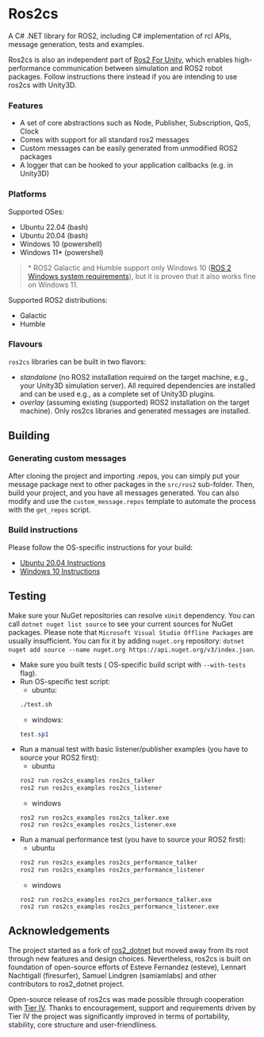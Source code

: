 Ros2cs
=============

A C# .NET library for ROS2, including C# implementation of rcl APIs, message generation, tests and examples.

Ros2cs is also an independent part of [Ros2 For Unity](https://github.com/RobotecAI/ros2-for-unity), which enables high-performance communication between simulation and ROS2 robot packages. Follow instructions there instead if you are intending to use ros2cs with Unity3D.

### Features

- A set of core abstractions such as Node, Publisher, Subscription, QoS, Clock
- Comes with support for all standard ros2 messages
- Custom messages can be easily generated from unmodified ROS2 packages
- A logger that can be hooked to your application callbacks (e.g. in Unity3D)

### Platforms

Supported OSes:
- Ubuntu 22.04 (bash)
- Ubuntu 20.04 (bash)
- Windows 10 (powershell)
- Windows 11* (powershel)

> \* ROS2 Galactic and Humble support only Windows 10 ([ROS 2 Windows system requirements](https://docs.ros.org/en/humble/Installation/Windows-Install-Binary.html#system-requirements)), but it is proven that it also works fine on Windows 11.

Supported ROS2 distributions:
- Galactic
- Humble

### Flavours

`ros2cs` libraries can be built in two flavors:
- _standalone_ (no ROS2 installation required on the target machine, e.g., your Unity3D simulation server). All required dependencies are installed and can be used e.g., as a complete set of Unity3D plugins.
- _overlay_ (assuming existing (supported) ROS2 installation on the target machine). Only ros2cs libraries and generated messages are installed.

## Building

### Generating custom messages

After cloning the project and importing .repos, you can simply put your message package next to other packages in the `src/ros2` sub-folder. Then, build your project, and you have all messages generated. You can also modify and use the `custom_message.repos` template to automate the process with the `get_repos` script.

### Build instructions

Please follow the  OS-specific instructions for your build:

- [Ubuntu 20.04 Instructions](README-UBUNTU.md)
- [Windows 10 Instructions](README-WINDOWS.md)

## Testing

Make sure your NuGet repositories can resolve `xUnit` dependency. You can call `dotnet nuget list source` to see your current sources for NuGet packages. Please note that `Microsoft Visual Studio Offline Packages` are usually insufficient. You can fix it by adding `nuget.org` repository: `dotnet nuget add source --name nuget.org https://api.nuget.org/v3/index.json`.

- Make sure you built tests ( OS-specific build script with `--with-tests` flag).
- Run OS-specific test script:
    - ubuntu:
    ```bash
    ./test.sh
    ```
    - windows:
    ```powershell
    test.sp1
    ```
- Run a manual test with basic listener/publisher examples (you have to source your ROS2 first):
    - ubuntu
    ```bash
    ros2 run ros2cs_examples ros2cs_talker
    ros2 run ros2cs_examples ros2cs_listener
    ```
    - windows
    ```
    ros2 run ros2cs_examples ros2cs_talker.exe
    ros2 run ros2cs_examples ros2cs_listener.exe
    ```
- Run a manual performance test (you have to source your ROS2 first):
    - ubuntu
    ```bash
    ros2 run ros2cs_examples ros2cs_performance_talker
    ros2 run ros2cs_examples ros2cs_performance_listener
    ```
    - windows
    ```
    ros2 run ros2cs_examples ros2cs_performance_talker.exe
    ros2 run ros2cs_examples ros2cs_performance_listener.exe
    ```

## Acknowledgements

The project started as a fork of [ros2_dotnet](https://github.com/ros2-dotnet/ros2_dotnet) but moved away from its root through new features and design choices. Nevertheless, ros2cs is built on foundation of open-source efforts of Esteve Fernandez (esteve), Lennart Nachtigall (firesurfer), Samuel Lindgren (samiamlabs) and other contributors to ros2_dotnet project.

Open-source release of ros2cs was made possible through cooperation with [Tier IV](https://tier4.jp). Thanks to encouragement, support and requirements driven by Tier IV the project was significantly improved in terms of portability, stability, core structure and user-friendliness.
